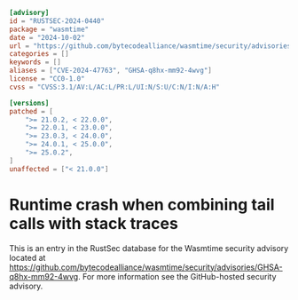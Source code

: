 ```toml
[advisory]
id = "RUSTSEC-2024-0440"
package = "wasmtime"
date = "2024-10-02"
url = "https://github.com/bytecodealliance/wasmtime/security/advisories/GHSA-q8hx-mm92-4wvg"
categories = []
keywords = []
aliases = ["CVE-2024-47763", "GHSA-q8hx-mm92-4wvg"]
license = "CC0-1.0"
cvss = "CVSS:3.1/AV:L/AC:L/PR:L/UI:N/S:U/C:N/I:N/A:H"

[versions]
patched = [
    ">= 21.0.2, < 22.0.0",
    ">= 22.0.1, < 23.0.0",
    ">= 23.0.3, < 24.0.0",
    ">= 24.0.1, < 25.0.0",
    ">= 25.0.2",
]
unaffected = ["< 21.0.0"]
```

# Runtime crash when combining tail calls with stack traces

This is an entry in the RustSec database for the Wasmtime security advisory
located at
https://github.com/bytecodealliance/wasmtime/security/advisories/GHSA-q8hx-mm92-4wvg.
For more information see the GitHub-hosted security advisory.
